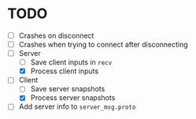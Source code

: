 # TODO

- [ ] Crashes on disconnect
- [ ] Crashes when trying to connect after disconnecting
- [ ] Server
  - [ ] Save client inputs in `recv`
  - [x] Process client inputs
- [ ] Client
  - [ ] Save server snapshots
  - [x] Process server snapshots
- [ ] Add server info to `server_msg.proto`
